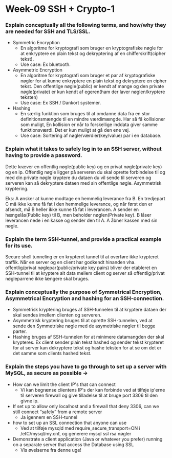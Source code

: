 # Week-09 SSH + Crypto-1

### Explain conceptually all the following terms, and how/why they are needed for SSH and TLS/SSL.
* Symmetric Encryption
    - En algoritme for kryptografi som bruger en kryptografiske nøgle for at enkryptere en plain tekst og dekryptering af en chifferskrift(cipher tekst).
    - Use case: Ex bluetooth.
* Asymmetric Encryption
    - En algoritme for kryptografi som bruger et par af kryptografiske nøgler for at kunne enkryptere en plain tekst og dekryptere en cipher tekst. Den offentlige nøgle(public) er kendt af mange og den private nøgle(private) er kun kendt af egeren(ham der laver nøglen/kryptere teksten)
    - Use case: Ex SSH / Dankort systemer.
* Hashing
    - En særlig funktion som bruges til at omdanne data fra en stor definitionsmængde til en mindre værdimængde. Har så få kollisioner som muligt, En kollision er når to forskellige inddata giver samme funktionsværdi. Det er kun muligt at gå den ene vej.
    - Use case: Sortering af nøgle/værdier(key/value) par i en database.


### Explain what it takes to safely log in to an SSH server, without having to provide a password.
Dette kræver en offentlig nøgle(public key) og en privat nøgle(private key) og en ip. Offentlig nøgle ligger på serveren du skal oprette forbindelse til og med din private nøgle kryptere du dataen du vil sende til serveren og serveren kan så dekryptere dataen med sin offentlige nøgle. Asymmetrisk kryptering.

Eks: A ønsker at kunne modtage en hemmelig leverance fra B. En tredjepart C må ikke kunne få fat i den hemmelige leverance, og når først den er afsendt, må B heller ikke kunne få fat i leverancen. A sender en hængelås(Public key) til B, men beholder nøglen(Private key). B låser leverancen nede i en kasse og sender den til A. A åbner kassen med sin nøgle. 


### Explain the term SSH-tunnel, and provide a practical example for its use.
Secure shell tunneling er en krypteret tunnel til at overføre ikke krypteret traffik. Når en server og en client har godkendt hinanden vha. offentlig/privat nøglepar(public/private key pairs) bliver der etableret en SSH-tunnel til at kryptere alt data mellem client og server så offentlig/privat nøgleparrene ikke længere skal bruges.


### Explain conceptually the purpose of Symmetrical Encryption, Asymmetrical Encryption and hashing for an SSH-connection.
- Symmetrisk kryptering bruges af SSH-tunnelen til at kryptere dataen der skal sendes imellem clienten og serveren.
- Asymmetrisk kryptering bruges til at oprette SSH-tunnelen, ved at sende den Symmetriske nøgle med de asymetriske nøgler til begge parter.
- Hashing bruges af SSH-tunnelen for at minimere datamangden der skal krypteres. Ex client sender plain tekst hashed og sender tekst krypteret for at server kan dekryptere tekst og hashe teksten for at se om det er det samme som clients hashed tekst.



### Explain the steps you have to go through to set up a server with MySQL,  as secure as possible →
* How can we limit the client IP's that can connect
    - Vi kan begrænse clientens IP's der kan forbinde ved at tilføje ip'erne til serveren firewall og give tilladelse til at bruge port 3306 til den givne ip.
* If set up to allow only localhost and a firewall that deny 3306, can we still connect “safely” from a remote server 
    - Ja igennem en SSH-tunnel
* how to set up an SSL connection that anyone can use
    - Ved at tilføje mysqld med require_secure_transport=ON i /etC/mysql/my.cnf, og generere mysql ssl rsa nøgler
* Demonstrate a client application (Java or whatever you prefer) running on a separate server that access the Database using SSL
    - Vis øvelserne fra denne uge!